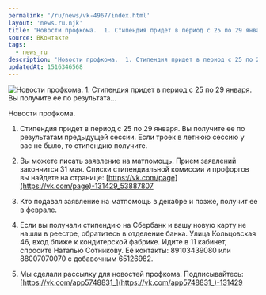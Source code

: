 ```yaml
---
permalink: '/ru/news/vk-4967/index.html'
layout: 'news.ru.njk'
title: 'Новости профкома.  1. Стипендия придет в период с 25 по 29 января. Вы получите ее по результата…'
source: ВКонтакте
tags:
  - news_ru
description: 'Новости профкома.  1. Стипендия придет в период с 25 по 29 января. Вы получите ее по результата…'
updatedAt: 1516346568
---
```

![Новости профкома.  1. Стипендия придет в период с 25 по 29 января. Вы получите ее по результата…](https://sun9-17.userapi.com/impf/c841023/v841023541/5f7d9/IxLu3q9Jip0.jpg?size=1280x853&quality=96&sign=130242c7278fc7312ff85e2eb26acae7&c_uniq_tag=6QN4HRkVI5euZFHgnLMRcAdqO_aKHKDaj9Fnm4HjdUY&type=album)

Новости профкома.

1. Стипендия придет в период с 25 по 29 января. Вы получите ее по результатам предыдущей сессии. Если троек в летнюю сессию у вас не было, то стипендию получите.

2. Вы можете писать заявление на матпомощь. Прием заявлений закончится 31 мая. Списки стипендиальной комиссии и профоргов вы найдете на странице: [https://vk.com/page](https://vk.com/page)-131429_53887807

3. Кто подавал заявление на матпомощь в декабре и позже, получит ее в феврале.

4. Если вы получали стипендию на Сбербанк и вашу новую карту не нашли в реестре, обратитесь в отделение банка. Улица Кольцовская 46, вход ближе к кондитерской фабрике. Идите в 11 кабинет, спросите Наталью Сотникову. Её контакты: 89103439080 или 88007070070 с добавочным 65126982.

5. Мы сделали рассылку для новостей профкома. Подписывайтесь: [https://vk.com/app5748831_](https://vk.com/app5748831_)-131429
